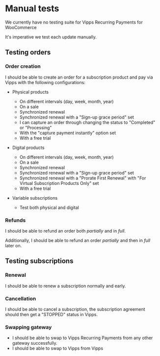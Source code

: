 # Manual tests

We currently have no testing suite for Vipps Recurring Payments for WooCommerce

It's imperative we test each update manually.

## Testing orders

### Order creation

I should be able to create an order for a subscription product and pay via Vipps with the following configurations:

- Physical products
    - On different intervals (day, week, month, year)
    - On a sale
    - Synchronized renewal
    - Synchronized renewal with a "Sign-up grace period" set
    - I can capture an order through changing the status to "Completed" or "Processing"
    - With the "capture payment instantly" option set
    - With a free trial
  
- Digital products
    - On different intervals (day, week, month, year)
    - On a sale
    - Synchronized renewal
    - Synchronized renewal with a "Sign-up grace period" set
    - Synchronized renewal with a "Prorate First Renewal" with "For Virtual Subscription Products Only" set
    - With a free trial
    
- Variable subscriptions
    - Test both physical and digital

### Refunds

I should be able to refund an order both _partially_ and in _full_.

Additionally, I should be able to refund an order _partially_ and then in _full_ later on.

## Testing subscriptions

### Renewal

I should be able to renew a subscription normally and early.

### Cancellation

I should be able to cancel a subscription, the subscription agreement should then get a "STOPPED" status in Vipps.

### Swapping gateway

- I should be able to swap to Vipps Recurring Payments from any other gateway successfully.
- I should be able to swap to Vipps from Vipps
